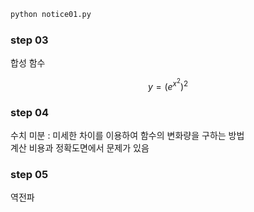 ```bash
python notice01.py
```


### step 03
합성 함수  
```math
y = (e^{x^2})^2
```
### step 04
수치 미분 : 미세한 차이를 이용하여 함수의 변화량을 구하는 방법  
계산 비용과 정확도면에서 문제가 있음

### step 05
역전파

